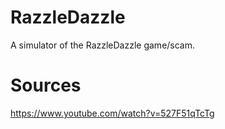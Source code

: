 # RazzleDazzle
A simulator of the RazzleDazzle game/scam.


# Sources
https://www.youtube.com/watch?v=527F51qTcTg


